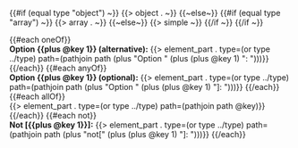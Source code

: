 {{#if (equal type "object") ~}}
{{> object . ~}}
{{~else~}}
{{#if (equal type "array") ~}}
{{> array . ~}}
{{~else~}}
{{> simple ~}}
{{/if ~}}
{{/if ~}}

{{#each oneOf}}
<br>**Option {{plus @key 1}} (alternative):** {{> element_part . type=(or type ../type) path=(pathjoin path (plus "Option " (plus (plus @key 1) ": ")))}}
{{/each}}
{{#each anyOf}}
<br>**Option {{plus @key 1}} (optional):** {{> element_part . type=(or type ../type) path=(pathjoin path (plus "Option " (plus (plus @key 1) "]: ")))}}
{{/each}}
{{#each allOf}}
<br>{{> element_part . type=(or type ../type) path=(pathjoin path @key)}}
{{/each}}
{{#each not}}
<br>**Not [{{plus @key 1}}]:** {{> element_part . type=(or type ../type) path=(pathjoin path (plus "not[" (plus (plus @key 1) "]: ")))}}
{{/each}}
